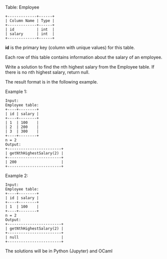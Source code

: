 Table: Employee
```
+-------------+------+
| Column Name | Type |
+-------------+------+
| id          | int  |
| salary      | int  |
+-------------+------+
```
**id** is the primary key (column with unique values) for this table.

Each row of this table contains information about the salary of an employee.

 

Write a solution to find the nth highest salary from the Employee table. If there is no nth highest salary, return null.

The result format is in the following example.

 

Example 1:
```
Input: 
Employee table:
+----+--------+
| id | salary |
+----+--------+
| 1  | 100    |
| 2  | 200    |
| 3  | 300    |
+----+--------+
n = 2
Output: 
+------------------------+
| getNthHighestSalary(2) |
+------------------------+
| 200                    |
+------------------------+
```
Example 2:
```
Input: 
Employee table:
+----+--------+
| id | salary |
+----+--------+
| 1  | 100    |
+----+--------+
n = 2
Output: 
+------------------------+
| getNthHighestSalary(2) |
+------------------------+
| null                   |
+------------------------+
```


The solutions will be in Python (Jupyter) and OCaml
